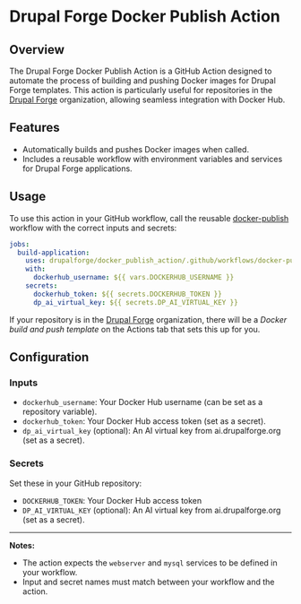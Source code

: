 # Drupal Forge Docker Publish Action

## Overview

The Drupal Forge Docker Publish Action is a GitHub Action designed to automate the process of building and pushing Docker images for Drupal Forge templates. This action is particularly useful for repositories in the [Drupal Forge](https://github.com/drupalforge) organization, allowing seamless integration with Docker Hub.

## Features

- Automatically builds and pushes Docker images when called.
- Includes a reusable workflow with environment variables and services for Drupal Forge applications.

## Usage

To use this action in your GitHub workflow, call the reusable [docker-publish](.github/workflows/docker-publish.yml) workflow with the correct inputs and secrets:

```yaml
jobs:
  build-application:
    uses: drupalforge/docker_publish_action/.github/workflows/docker-publish.yml@main
    with:
      dockerhub_username: ${{ vars.DOCKERHUB_USERNAME }}
    secrets:
      dockerhub_token: ${{ secrets.DOCKERHUB_TOKEN }}
      dp_ai_virtual_key: ${{ secrets.DP_AI_VIRTUAL_KEY }}
```

If your repository is in the [Drupal Forge](https://github.com/drupalforge) organization, there will be a _Docker build and push template_ on the Actions tab that sets this up for you.

## Configuration

### Inputs

- `dockerhub_username`: Your Docker Hub username (can be set as a repository variable).
- `dockerhub_token`: Your Docker Hub access token (set as a secret).
- `dp_ai_virtual_key` (optional): An AI virtual key from ai.drupalforge.org (set as a secret).

### Secrets

Set these in your GitHub repository:

- `DOCKERHUB_TOKEN`: Your Docker Hub access token
- `DP_AI_VIRTUAL_KEY` (optional): An AI virtual key from ai.drupalforge.org (set as a secret).

---

**Notes:**
- The action expects the `webserver` and `mysql` services to be defined in your workflow.
- Input and secret names must match between your workflow and the action.

